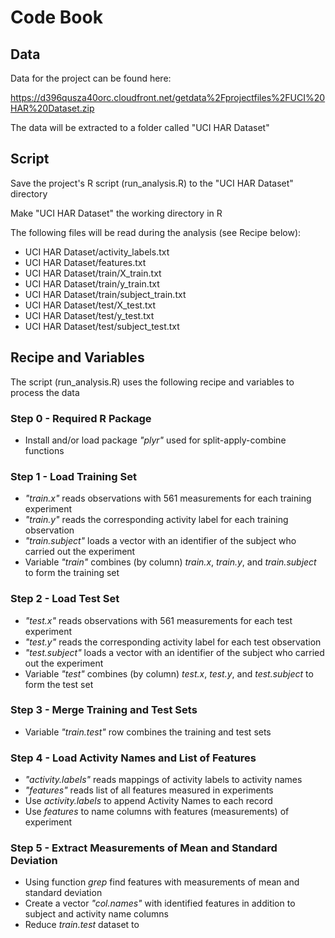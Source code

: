 Code Book
=========

Data
----
Data for the project can be found here:

https://d396qusza40orc.cloudfront.net/getdata%2Fprojectfiles%2FUCI%20HAR%20Dataset.zip

The data will be extracted to a folder called "UCI HAR Dataset"

Script
------

Save the project's R script (run_analysis.R) to the "UCI HAR Dataset" directory

Make "UCI HAR Dataset" the working directory in R

The following files will be read during the analysis (see Recipe below):

- UCI HAR Dataset/activity_labels.txt
- UCI HAR Dataset/features.txt
- UCI HAR Dataset/train/X_train.txt
- UCI HAR Dataset/train/y_train.txt
- UCI HAR Dataset/train/subject_train.txt
- UCI HAR Dataset/test/X_test.txt
- UCI HAR Dataset/test/y_test.txt
- UCI HAR Dataset/test/subject_test.txt

Recipe and Variables
--------------------

The script (run_analysis.R) uses the following recipe and variables to process the data 

### Step 0 - Required R Package

- Install and/or load package <em>"plyr"</em> used for split-apply-combine functions

### Step 1 - Load Training Set

- <em>"train.x"</em> reads observations with 561 measurements for each training experiment
- <em>"train.y"</em> reads the corresponding activity label for each training observation
- <em>"train.subject"</em> loads a vector with an identifier of the subject who carried out the experiment
- Variable <em>"train"</em> combines (by column) <em>train.x</em>, <em>train.y</em>, and <em>train.subject</em> to form the training set

### Step 2 - Load Test Set

- <em>"test.x"</em> reads observations with 561 measurements for each test experiment
- <em>"test.y"</em> reads the corresponding activity label for each test observation
- <em>"test.subject"</em> loads a vector with an identifier of the subject who carried out the experiment 
- Variable <em>"test"</em> combines (by column) <em>test.x</em>, <em>test.y</em>, and <em>test.subject</em> to form the test set


### Step 3 - Merge Training and Test Sets

- Variable <em>"train.test"</em> row combines the training and test sets


### Step 4 - Load Activity Names and List of Features

- <em>"activity.labels"</em> reads mappings of activity labels to activity names
- <em>"features"</em> reads list of all features measured in experiments
- Use <em>activity.labels</em> to append Activity Names to each record
- Use <em>features</em> to name columns with features (measurements) of experiment

### Step 5 - Extract Measurements of Mean and Standard Deviation

- Using function <em>grep</em> find features with measurements of mean and standard deviation
- Create a vector <em>"col.names"</em> with identified features in addition to subject and activity name columns
- Reduce <em>train.test</em> dataset to 
